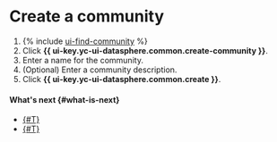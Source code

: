 # Create a community

1. {% include [ui-find-community](../../../_includes/datasphere/ui-find-community.md) %}
1. Click **{{ ui-key.yc-ui-datasphere.common.create-community }}**.
1. Enter a name for the community.
1. (Optional) Enter a community description.
1. Click **{{ ui-key.yc-ui-datasphere.common.create }}**.

#### What's next {#what-is-next}

* [{#T}](add-user.md)
* [{#T}](link-channel.md)
